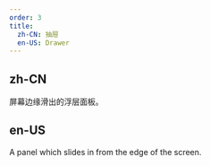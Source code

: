 ```yaml
---
order: 3
title:
  zh-CN: 抽屉
  en-US: Drawer
---
```


## zh-CN

屏幕边缘滑出的浮层面板。

## en-US

A panel which slides in from the edge of the screen.
